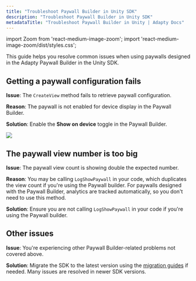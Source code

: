 ```yaml
---
title: "Troubleshoot Paywall Builder in Unity SDK"
description: "Troubleshoot Paywall Builder in Unity SDK"
metadataTitle: "Troubleshoot Paywall Builder in Unity | Adapty Docs"
---
```

import Zoom from 'react-medium-image-zoom';
import 'react-medium-image-zoom/dist/styles.css';

This guide helps you resolve common issues when using paywalls designed in the Adapty Paywall Builder in the Unity SDK.

## Getting a paywall configuration fails

**Issue**: The `CreateView` method fails to retrieve paywall configuration.

**Reason**: The paywall is not enabled for device display in the Paywall Builder.

**Solution**: Enable the **Show on device** toggle in the Paywall Builder.

<Zoom>
  <img src={require('./img/show-on-device.webp').default}
  style={{
    border: '1px solid #727272', /* border width and color */
    width: '700px', /* image width */
    display: 'block', /* for alignment */
    margin: '0 auto' /* center alignment */
  }}
/>
</Zoom>

## The paywall view number is too big

**Issue**: The paywall view count is showing double the expected number.

**Reason**: You may be calling `LogShowPaywall` in your code, which duplicates the view count if you're using the Paywall builder. For paywalls designed with the Paywall Builder, analytics are tracked automatically, so you don't need to use this method.

**Solution**: Ensure you are not calling `LogShowPaywall` in your code if you're using the Paywall builder.

## Other issues

**Issue**: You're experiencing other Paywall Builder-related problems not covered above.

**Solution**: Migrate the SDK to the latest version using the [migration guides](unity-sdk-migration-guides) if needed. Many issues are resolved in newer SDK versions.
